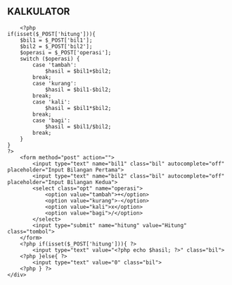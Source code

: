 <!DOCTYPE html>
<html>
<head>
	<title>Kalkulator</title>
	<link rel="stylesheet" type="text/css" href="Style.css">
</head>
<body>
	<div class="menu">
		<h2 class="judul">KALKULATOR</h2>

		<?php 
	if(isset($_POST['hitung'])){
		$bil1 = $_POST['bil1'];
		$bil2 = $_POST['bil2'];
		$operasi = $_POST['operasi'];
		switch ($operasi) {
			case 'tambah':
				$hasil = $bil1+$bil2;
			break;
			case 'kurang':
				$hasil = $bil1-$bil2;
			break;
			case 'kali':
				$hasil = $bil1*$bil2;
			break;
			case 'bagi':
				$hasil = $bil1/$bil2;
			break;			
		}
	}
	?>
		<form method="post" action="">			
			<input type="text" name="bil1" class="bil" autocomplete="off" placeholder="Input Bilangan Pertama">
			<input type="text" name="bil2" class="bil" autocomplete="off" placeholder="Input Bilangan Kedua">
			<select class="opt" name="operasi">
				<option value="tambah">+</option>
				<option value="kurang">-</option>
				<option value="kali">x</option>
				<option value="bagi">/</option>
			</select>
			<input type="submit" name="hitung" value="Hitung" class="tombol">											
		</form>
		<?php if(isset($_POST['hitung'])){ ?>
			<input type="text" value="<?php echo $hasil; ?>" class="bil">
		<?php }else{ ?>
			<input type="text" value="0" class="bil">
		<?php } ?>			
	</div>
</body>
</html>

